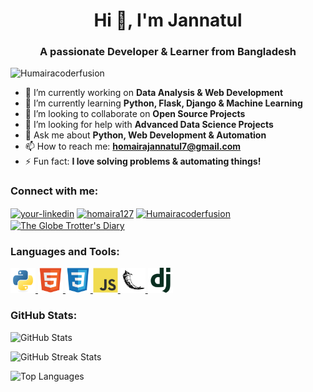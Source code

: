 <h1 align="center">Hi 👋, I'm Jannatul</h1>
<h3 align="center">A passionate Developer & Learner from Bangladesh</h3>

<p align="left"> <img src="https://komarev.com/ghpvc/?username=Humairacoderfusion&label=Profile%20Views&color=0e75b6&style=flat" alt="Humairacoderfusion" /> </p>

- 🔭 I’m currently working on **Data Analysis & Web Development**
- 🌱 I’m currently learning **Python, Flask, Django & Machine Learning**
- 👯 I’m looking to collaborate on **Open Source Projects**
- 🤝 I’m looking for help with **Advanced Data Science Projects**
- 💬 Ask me about **Python, Web Development & Automation**
- 📫 How to reach me: **homairajannatul7@gmail.com**
- ⚡ Fun fact: **I love solving problems & automating things!**

<h3 align="left">Connect with me:</h3>
<p align="left">
<a href="https://www.linkedin.com/in/jannatul-homaira-581463308?utm_source=share&utm_campaign=share_via&utm_content=profile&utm_medium=android_app" target="blank"><img align="center" src="https://cdn.jsdelivr.net/npm/simple-icons@3.0.1/icons/linkedin.svg" alt="your-linkedin" height="30" width="40" /></a>
<a href="https://twitter.com/homaira127" target="blank"><img align="center" src="https://cdn.jsdelivr.net/npm/simple-icons@3.0.1/icons/twitter.svg" alt="homaira127" height="30" width="40" /></a>
<a href="https://github.com/Humairacoderfusion" target="blank"><img align="center" src="https://cdn.jsdelivr.net/npm/simple-icons@3.0.1/icons/github.svg" alt="Humairacoderfusion" height="30" width="40" /></a>
<a href="https://globetrottersdiary2025.blogspot.com/" target="blank"><img align="center" src="https://cdn.jsdelivr.net/npm/simple-icons@3.0.1/icons/blogger.svg" alt="The Globe Trotter's Diary" height="30" width="40" /></a>
</p>

<h3 align="left">Languages and Tools:</h3>
<p align="left"> 
  <a href="https://www.python.org" target="_blank"> <img src="https://raw.githubusercontent.com/devicons/devicon/master/icons/python/python-original.svg" alt="python" width="40" height="40"/> </a> 
  <a href="https://www.w3.org/html/" target="_blank"> <img src="https://raw.githubusercontent.com/devicons/devicon/master/icons/html5/html5-original.svg" alt="html5" width="40" height="40"/> </a> 
  <a href="https://www.w3schools.com/css/" target="_blank"> <img src="https://raw.githubusercontent.com/devicons/devicon/master/icons/css3/css3-original.svg" alt="css3" width="40" height="40"/> </a> 
  <a href="https://www.javascript.com/" target="_blank"> <img src="https://raw.githubusercontent.com/devicons/devicon/master/icons/javascript/javascript-original.svg" alt="javascript" width="40" height="40"/> </a> 
  <a href="https://flask.palletsprojects.com/" target="_blank"> <img src="https://raw.githubusercontent.com/devicons/devicon/master/icons/flask/flask-original.svg" alt="flask" width="40" height="40"/> </a> 
  <a href="https://www.djangoproject.com/" target="_blank"> <img src="https://raw.githubusercontent.com/devicons/devicon/master/icons/django/django-plain.svg" alt="django" width="40" height="40"/> </a> 
</p>

<h3 align="left">GitHub Stats:</h3>
<p align="left">
  <img src="https://github-readme-stats.vercel.app/api?username=Humairacoderfusion&show_icons=true&theme=radical" alt="GitHub Stats" />
</p>
<p align="left">
  <img src="https://github-readme-streak-stats.herokuapp.com/?user=Humairacoderfusion&theme=radical" alt="GitHub Streak Stats" />
</p>
<p align="left">
  <img src="https://github-readme-stats.vercel.app/api/top-langs/?username=Humairacoderfusion&layout=compact&theme=radical" alt="Top Languages" />
</p>
